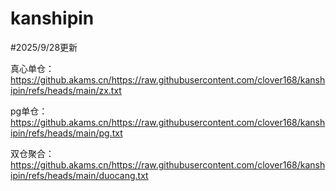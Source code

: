 # kanshipin

#2025/9/28更新

真心单仓：
https://github.akams.cn/https://raw.githubusercontent.com/clover168/kanshipin/refs/heads/main/zx.txt

pg单仓：
https://github.akams.cn/https://raw.githubusercontent.com/clover168/kanshipin/refs/heads/main/pg.txt

双仓聚合：
https://github.akams.cn/https://raw.githubusercontent.com/clover168/kanshipin/refs/heads/main/duocang.txt